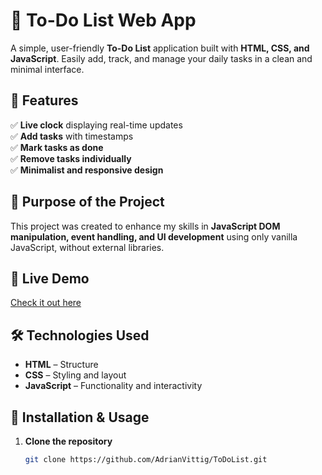 # 📝 To-Do List Web App

A simple, user-friendly **To-Do List** application built with **HTML, CSS, and JavaScript**. Easily add, track, and manage your daily tasks in a clean and minimal interface.

## 📌 Features

✅ **Live clock** displaying real-time updates  
✅ **Add tasks** with timestamps  
✅ **Mark tasks as done**  
✅ **Remove tasks individually**  
✅ **Minimalist and responsive design**

## 🎯 Purpose of the Project

This project was created to enhance my skills in **JavaScript DOM manipulation, event handling, and UI development** using only vanilla JavaScript, without external libraries.

## 🚀 Live Demo

[Check it out here](https://adrianvittig.github.io/ToDoList/)

## 🛠️ Technologies Used

- **HTML** – Structure
- **CSS** – Styling and layout
- **JavaScript** – Functionality and interactivity

## 📂 Installation & Usage

1. **Clone the repository**
   ```bash
   git clone https://github.com/AdrianVittig/ToDoList.git
   ```
